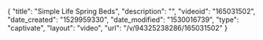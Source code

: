 {
    "title": "Simple Life Spring Beds",
    "description": "",
    "videoid": "165031502",
    "date_created": "1529959330",
    "date_modified": "1530016739",
    "type": "captivate",
    "layout": "video",
    "url": "\/v\/94325238286\/165031502"
}